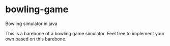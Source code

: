# bowling-game
Bowling simulator in java

This is a barebone of a bowling game simulator. Feel free to implement your own based on this barebone.
